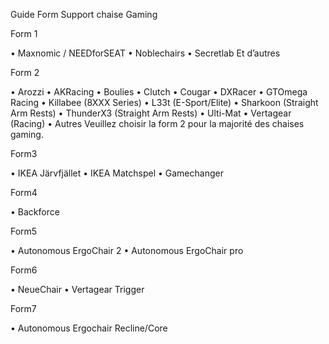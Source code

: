 Guide Form
Support chaise Gaming

Form 1

•	Maxnomic / NEEDforSEAT
•	Noblechairs
•	Secretlab
Et d’autres

Form 2

•	Arozzi
•	AKRacing
•	Boulies
•	Clutch
•	Cougar
•	DXRacer
•	GTOmega Racing
•	Killabee (8XXX Series)
•	L33t (E-Sport/Elite)
•	Sharkoon (Straight Arm Rests)
•	ThunderX3 (Straight Arm Rests)
•	Ulti-Mat
•	Vertagear (Racing)
•	Autres
Veuillez choisir la form 2 pour la majorité des chaises gaming.

Form3

•	IKEA Järvfjället
•	IKEA Matchspel
•	Gamechanger

Form4

•	Backforce

Form5

•	Autonomous ErgoChair 2
•	Autonomous ErgoChair pro

Form6

•	NeueChair
•	Vertagear Trigger

Form7

•	Autonomous Ergochair Recline/Core
